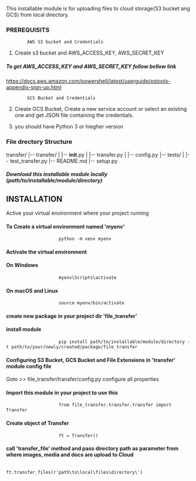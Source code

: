 This installable module is for uploading files to cloud storage(S3 bucket ang GCS) from local directory.



###  PREREQUISITS ############
 

            AWS S3 bucket and Credentials

1. Create s3 bucket and AWS_ACCESS_KEY,  AWS_SECRET_KEY
#####      To get AWS_ACCESS_KEY and AWS_SECRET_KEY follow bellow link
https://docs.aws.amazon.com/powershell/latest/userguide/pstools-appendix-sign-up.html


            GCS Bucket and Credentials
2. Create GCS Bucket, Create a new service account or select an existing one and get JSON file containing the credentials.


3. you should have Python 3 or hiegher version 




### File drectory Structure ################

transfer/
|-- transfer/
|   |-- __init__.py
|   |-- transfer.py
|   |-- config.py
|-- tests/
|   |-- test_transfer.py
|-- README.md
|-- setup.py


##### Download this installable module locally (path/to/installable/module/directory) ###



## INSTALLATION ##############

Active your virtual environment where your project running
#### To Create a virtual environment named 'myenv' 
                        python -m venv myenv

#### Activate the virtual environment
#### On Windows
                        myenv\Scripts\activate
#### On macOS and Linux
                        source myenv/bin/activate

#### create new package in your project dir 'file_transfer'
#### install module
                        pip install path/to/installable/module/directory -t path/to/your/newly/created/packege/file_transfer

#### Configuring S3 Bucket, GCS Bucket and  File Extensions in 'transfer' module config file
Goto  >>  file_transfer/transfer/config.py
configure all properties

#### Import this module in your project to use this 
                        from file_transfer.transfer.transfer import Transfer

#### Create object of Transfer 
                        ft = Transfer()

#### call 'transfer_file' method and pass directory path as parameter from where images, media and docs are upload to Cloud
                        ft.transfer_files(r'path\to\local\files\directory\')
